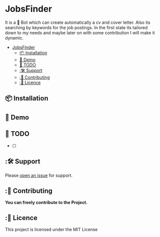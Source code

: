 # JobsFinder

It is a 🤖 Bot which can create automatically a cv and cover letter. Also its searching by keywords for the job postings. In the first state its tailored down to my needs and maybe later on with some contribution I will make it dynamic.

- [JobsFinder](#jobsfinder)
  - [:package: Installation](#package-installation)
  - [:unicorn: Demo](#unicorn-demo)
  - [:construction: TODO](#construction-todo)
  - [::hammer_and_wrench: Support](#hammer_and_wrench-support)
  - [::memo: Contributing](#memo-contributing)
  - [::scroll: Licence](#scroll-licence)

## :package: Installation

## :unicorn: Demo

## :construction: TODO

- [ ]

## ::hammer_and_wrench: Support

Please [open an issue](https://github.com/TolgaKara/{RepoName}/issues/new) for support.

## ::memo: Contributing

**You can freely contribute to the Project.**

## ::scroll: Licence

This project is licensed under the MIT License
